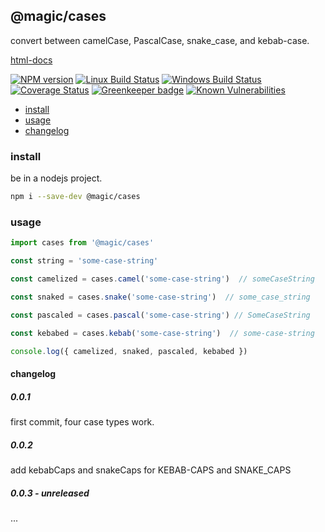 ## @magic/cases

convert between camelCase, PascalCase, snake_case, and kebab-case.

[html-docs](https://magic.github.io/cases/)

[![NPM version][npm-image]][npm-url]
[![Linux Build Status][travis-image]][travis-url]
[![Windows Build Status][appveyor-image]][appveyor-url]
[![Coverage Status][coveralls-image]][coveralls-url]
[![Greenkeeper badge][greenkeeper-image]][greenkeeper-url]
[![Known Vulnerabilities][snyk-image]][snyk-url]

[npm-image]: https://img.shields.io/npm/v/@magic/cases.svg
[npm-url]: https://www.npmjs.com/package/@magic/cases
[travis-image]: https://api.travis-ci.org/magic/cases.svg?branch=master
[travis-url]: https://travis-ci.org/magic/cases
[appveyor-image]: https://img.shields.io/appveyor/ci/magic/cases/master.svg
[appveyor-url]: https://ci.appveyor.com/project/magic/cases/branch/master
[coveralls-image]: https://coveralls.io/repos/github/magic/cases/badge.svg
[coveralls-url]: https://coveralls.io/github/magic/cases
[greenkeeper-image]: https://badges.greenkeeper.io/magic/cases.svg
[greenkeeper-url]: https://badges.greenkeeper.io/magic/cases.svg
[snyk-image]: https://snyk.io/test/github/magic/cases/badge.svg
[snyk-url]: https://snyk.io/test/github/magic/cases

* [install](#install)
* [usage](#usage)
* [changelog](#changelog)

### <a name="install"></a>install
be in a nodejs project.
```bash
npm i --save-dev @magic/cases
```

### <a name="usage"></a>usage
```javascript
import cases from '@magic/cases'

const string = 'some-case-string'

const camelized = cases.camel('some-case-string')  // someCaseString

const snaked = cases.snake('some-case-string')  // some_case_string

const pascaled = cases.pascal('some-case-string') // SomeCaseString

const kebabed = cases.kebab('some-case-string')  // some-case-string

console.log({ camelized, snaked, pascaled, kebabed })
```

#### <a name="changelog"></a>changelog

##### 0.0.1
first commit, four case types work.

##### 0.0.2
add kebabCaps and snakeCaps for KEBAB-CAPS and SNAKE_CAPS

##### 0.0.3 - unreleased
...
